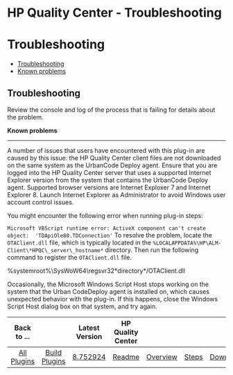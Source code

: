 
HP Quality Center - Troubleshooting
===================================

# Troubleshooting


* [Troubleshooting](#trouble)
* [Known problems](#known_problems)


 


**Troubleshooting**
-------------------



 
Review the console and log of the process that is failing for details about the problem.
 


 


**Known problems**

------------------



 A number of issues that users have encountered with this plug-in are caused by this issue: the HP
 Quality Center client files are not downloaded on the same system as the UrbanCode Deploy agent. Ensure that you are 
logged into the HP Quality Center server that uses a supported Internet Explorer version from the system that contains 
the UrbanCode Deploy agent. Supported browser versions are Internet Exploxer 7 and Internet Explorer 8. Launch Internet 
Explorer as Administrator to avoid Windows user account control issues.
 



 You might encounter the following error 
when running plug-in steps: 

`Microsoft VBScript runtime error: ActiveX component can't create object: 
'TDApiOle80.TDConnection'`
 To resolve the problem, locate the `OTAClient.dll` file, which is typically located in the 
`%LOCALAPPDATA%\HP\ALM-Client\*HPQC\_server\_hostname*` directory. Then run the following command to register the 
`OTAClient.dll` file. 

%systemroot%\SysWoW64\regsvr32\*directory*/OTAClient.dll

 Occasionally, the Microsoft Windows 
Script Host stops working on the system that the Urban CodeDeploy agent is installed on, which causes unexpected 
behavior with the plug-in. If this happens, close the Windows Script Host dialog box on that system, and try again.
 



|Back to ...||Latest Version|HP Quality Center ||||
| :---: | :---: | :---: | :---: | :---: | :---: | :---: |
|[All Plugins](../../index.md)|[Build Plugins](../README.md)|[8.752924](https://raw.githubusercontent.com/UrbanCode/IBM-UCB-PLUGINS/main/files/HPQualityCenter/HPQualityCenter-8.752924.zip)|[Readme](README.md)|[Overview](overview.md)|[Steps](steps.md)|[Downloads](downloads.md)|
